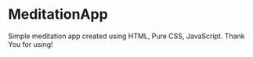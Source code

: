 # MeditationApp

Simple meditation app created using HTML, Pure CSS, JavaScript. 
Thank You for using!
